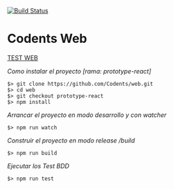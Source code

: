 [![Build Status](https://travis-ci.org/Codents/web.png?branch=prototype-react)](https://travis-ci.org/Codents/web)
# **Codents Web**
[TEST WEB](https://codents.github.io/web/)

_Como instalar el proyecto [rama: prototype-react]_
```
$> git clone https://github.com/Codents/web.git
$> cd web
$> git checkout prototype-react
$> npm install
```

_Arrancar el proyecto en modo desarrollo y con watcher_
```
$> npm run watch
```

_Construir el proyecto en modo release /build_
```
$> npm run build
```

_Ejecutar los Test BDD_
```
$> npm run test
```
